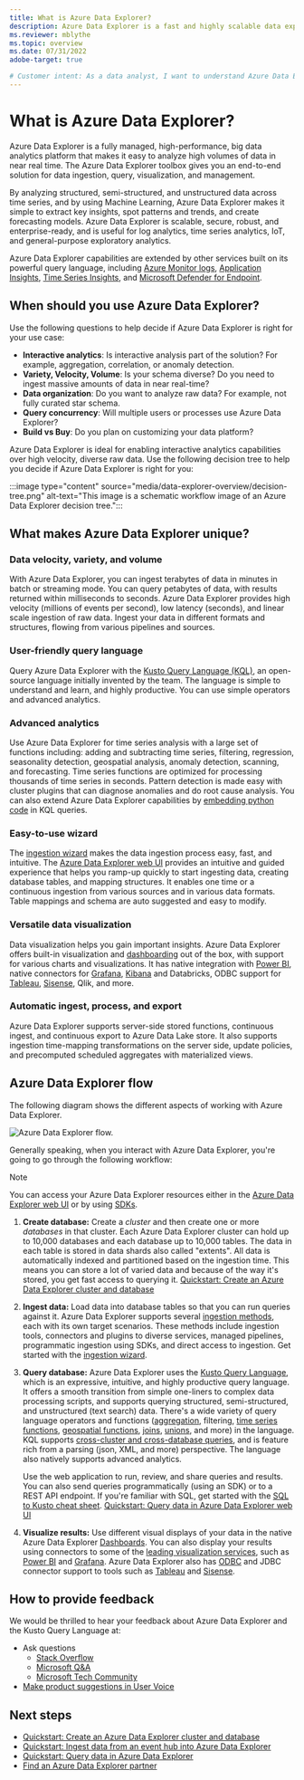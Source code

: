 ```yaml
---
title: What is Azure Data Explorer?
description: Azure Data Explorer is a fast and highly scalable data exploration service for log and telemetry data.
ms.reviewer: mblythe
ms.topic: overview
ms.date: 07/31/2022
adobe-target: true

# Customer intent: As a data analyst, I want to understand Azure Data Explorer, so I can decide if it's suitable for my analytics workloads.
---
```


# What is Azure Data Explorer?

Azure Data Explorer is a fully managed, high-performance, big data analytics platform that makes it easy to analyze high volumes of data in near real time. The Azure Data Explorer toolbox gives you an end-to-end solution for data ingestion, query, visualization, and management.

By analyzing structured, semi-structured, and unstructured data across time series, and by using Machine Learning, Azure Data Explorer makes it simple to extract key insights, spot patterns and trends, and create forecasting models. Azure Data Explorer is scalable, secure, robust, and enterprise-ready, and is useful for log analytics, time series analytics, IoT, and general-purpose exploratory analytics.

Azure Data Explorer capabilities are extended by other services built on its powerful query language, including [Azure Monitor logs](/azure/log-analytics/), [Application Insights](/azure/application-insights/), [Time Series Insights](/azure/time-series-insights/), and [Microsoft Defender for Endpoint](/microsoft-365/security/defender-endpoint/microsoft-defender-endpoint).

## When should you use Azure Data Explorer?

Use the following questions to help decide if Azure Data Explorer is right for your use case:

* **Interactive analytics**:  Is interactive analysis part of the solution? For example, aggregation, correlation, or anomaly detection.
* **Variety, Velocity, Volume**: Is your schema diverse? Do you need to ingest massive amounts of data in near real-time?
* **Data organization**: Do you want to analyze raw data? For example, not fully curated star schema.
* **Query concurrency**: Will multiple users or processes use Azure Data Explorer?
* **Build vs Buy**: Do you plan on customizing your data platform?

Azure Data Explorer is ideal for enabling interactive analytics capabilities over high velocity, diverse raw data. Use the following decision tree to help you decide if Azure Data Explorer is right for you:

:::image type="content" source="media/data-explorer-overview/decision-tree.png" alt-text="This image is a schematic workflow image of an Azure Data Explorer decision tree.":::

## What makes Azure Data Explorer unique?

### Data velocity, variety, and volume

With Azure Data Explorer, you can ingest terabytes of data in minutes in batch or streaming mode. You can query petabytes of data, with results returned within milliseconds to seconds. Azure Data Explorer provides high velocity (millions of events per second), low latency (seconds), and linear scale ingestion of raw data. Ingest your data in different formats and structures, flowing from various pipelines and sources.

### User-friendly query language

Query Azure Data Explorer with the [Kusto Query Language (KQL)](kusto/query/index.md), an open-source language initially invented by the team. The language is simple to understand and learn, and highly productive. You can use simple operators and advanced analytics.

### Advanced analytics

Use Azure Data Explorer for time series analysis with a large set of functions including: adding and subtracting time series, filtering, regression, seasonality detection, geospatial analysis, anomaly detection, scanning, and forecasting. Time series functions are optimized for processing thousands of time series in seconds. Pattern detection is made easy with cluster plugins that can diagnose anomalies and do root cause analysis. You can also extend Azure Data Explorer capabilities by [embedding python code](kusto/query/pythonplugin.md) in KQL queries.

### Easy-to-use wizard

The [ingestion wizard](./ingest-data-wizard.md) makes the data ingestion process easy, fast, and intuitive. The [Azure Data Explorer web UI](web-query-data.md) provides an intuitive and guided experience that helps you ramp-up quickly to start ingesting data, creating database tables, and mapping structures. It enables one time or a continuous ingestion from various sources and in various data formats. Table mappings and schema are auto suggested and easy to modify.

### Versatile data visualization

Data visualization helps you gain important insights. Azure Data Explorer offers built-in visualization and [dashboarding](azure-data-explorer-dashboards.md) out of the box, with support for various charts and visualizations. It has native integration with [Power BI](power-bi-connector.md), native connectors for [Grafana](grafana.md), [Kibana](k2bridge.md) and Databricks, ODBC support for [Tableau](tableau.md), [Sisense](sisense.md), Qlik, and more.

### Automatic ingest, process, and export

Azure Data Explorer supports server-side stored functions, continuous ingest, and continuous export to Azure Data Lake store. It also supports ingestion time-mapping transformations on the server side, update policies, and precomputed scheduled aggregates with materialized views.

## Azure Data Explorer flow

The following diagram shows the different aspects of working with Azure Data Explorer.

![Azure Data Explorer flow.](media/data-explorer-overview/workflow.png)

Generally speaking, when you interact with Azure Data Explorer, you're going to go through the following workflow:  

> [!NOTE]
> You can access your Azure Data Explorer resources either in the [Azure Data Explorer web UI](web-query-data.md) or by using [SDKs](kusto/api/index.md).

1. **Create database:** Create a *cluster* and then create one or more *databases* in that cluster. Each Azure Data Explorer cluster can hold up to 10,000 databases and each database up to 10,000 tables. The data in each table is stored in data shards also called "extents". All data is automatically indexed and partitioned based on the ingestion time. This means you can store a lot of varied data and because of the way it's stored, you get fast access to querying it. [Quickstart: Create an Azure Data Explorer cluster and database](create-cluster-database-portal.md)

1. **Ingest data:** Load data into database tables so that you can run queries against it. Azure Data Explorer supports several [ingestion methods](ingest-data-overview.md), each with its own target scenarios. These methods include ingestion tools, connectors and plugins to diverse services, managed pipelines, programmatic ingestion using SDKs, and direct access to ingestion. Get started with the [ingestion wizard](./ingest-data-wizard.md).

1. **Query database:** Azure Data Explorer uses the [Kusto Query Language](kusto/query/index.md), which is an expressive, intuitive, and highly productive query language. It offers a smooth transition from simple one-liners to complex data processing scripts, and supports querying structured, semi-structured, and unstructured (text search) data. There's a wide variety of query language operators and functions ([aggregation](kusto/query/aggregation-functions.md), filtering, [time series functions](kusto/query/machine-learning-and-tsa.md), [geospatial functions](kusto/query/geospatial-grid-systems.md), [joins](kusto/query/joinoperator.md), [unions](kusto/query/unionoperator.md), and more) in the language. KQL supports [cross-cluster and cross-database queries](kusto/query/cross-cluster-or-database-queries.md), and is feature rich from a parsing (json, XML, and more) perspective. The language also natively supports advanced analytics.

    Use the web application to run, review, and share queries and results. You can also send queries programmatically (using an SDK) or to a REST API endpoint. If you're familiar with SQL, get started with the [SQL to Kusto cheat sheet](kusto/query/sqlcheatsheet.md). [Quickstart: Query data in Azure Data Explorer web UI](web-query-data.md)

1. **Visualize results:**  Use different visual displays of your data in the native Azure Data Explorer [Dashboards](azure-data-explorer-dashboards.md). You can also display your results using connectors to some of the [leading visualization services](viz-overview.md), such as [Power BI](power-bi-connector.md) and [Grafana](grafana.md). Azure Data Explorer also has [ODBC](connect-odbc.md) and JDBC connector support to tools such as [Tableau](tableau.md) and [Sisense](sisense.md).

## How to provide feedback

We would be thrilled to hear your feedback about Azure Data Explorer and the Kusto Query Language at:

* Ask questions
  * [Stack Overflow](https://stackoverflow.com/questions/tagged/azure-data-explorer)
  * [Microsoft Q&A](/answers/topics/azure-data-explorer.html)
  * [Microsoft Tech Community](https://techcommunity.microsoft.com/t5/Azure-Data-Explorer/bd-p/Kusto)
* [Make product suggestions in User Voice](https://aka.ms/AzureDataExplorer.UserVoice)

## Next steps

* [Quickstart: Create an Azure Data Explorer cluster and database](create-cluster-database-portal.md)
* [Quickstart: Ingest data from an event hub into Azure Data Explorer](ingest-data-event-hub.md)
* [Quickstart: Query data in Azure Data Explorer](web-query-data.md)
* [Find an Azure Data Explorer partner](find-my-partner.md)
